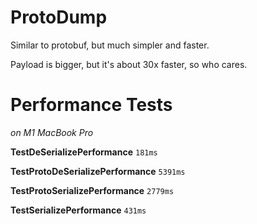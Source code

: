 # ProtoDump
Similar to protobuf, but much simpler and faster.

Payload is bigger, but it's about 30x faster, so who cares.

# Performance Tests 
*on M1 MacBook Pro*

**TestDeSerializePerformance**
`181ms`

**TestProtoDeSerializePerformance**
`5391ms`

**TestProtoSerializePerformance**
`2779ms`

**TestSerializePerformance**
`431ms`
